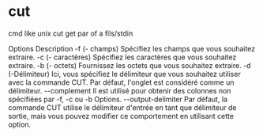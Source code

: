 # cut
cmd like unix cut get par of a fils/stdin



Options	            Description
-f (- champs)	    Spécifiez les champs que vous souhaitez extraire.
-c (- caractères)	Spécifiez les caractères que vous souhaitez extraire.
-b (- octets)	    Fournissez les octets que vous souhaitez extraire.
-d (-Délimiteur)	Ici, vous spécifiez le délimiteur que vous souhaitez utiliser avec la commande CUT.
Par défaut, l'onglet est considéré comme un délimiteur.
--complement	    Il est utilisé pour obtenir des colonnes non spécifiées par -f, -c ou -b Options.
--output-delimiter	Par défaut, la commande CUT utilise le délimiteur d'entrée en tant que délimiteur de sortie,
mais vous pouvez modifier ce comportement en utilisant cette option.

